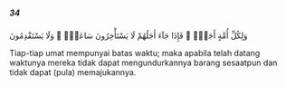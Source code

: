 ##### 34

<span class="ayah">وَلِكُلِّ أُمَّةٍ أَجَلٌۭ ۖ فَإِذَا جَآءَ أَجَلُهُمْ لَا يَسْتَأْخِرُونَ سَاعَةًۭ ۖ وَلَا يَسْتَقْدِمُونَ</span>

<span class="ayah_translation">Tiap-tiap umat mempunyai batas waktu; maka apabila telah datang waktunya mereka tidak dapat mengundurkannya barang sesaatpun dan tidak dapat (pula) memajukannya.</span>
